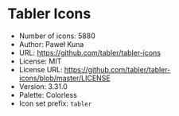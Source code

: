 # Tabler Icons

- Number of icons: 5880
- Author: Paweł Kuna
- URL: https://github.com/tabler/tabler-icons
- License: MIT
- License URL: https://github.com/tabler/tabler-icons/blob/master/LICENSE
- Version: 3.31.0
- Palette: Colorless
- Icon set prefix: `tabler`
